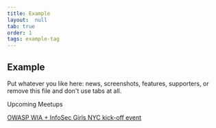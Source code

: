 ```yaml
---
title: Example
layout:  null
tab: true
order: 1
tags: example-tag
---
```


## Example

Put whatever you like here: news, screenshots, features, supporters, or remove this file and don't use tabs at all.

Upcoming Meetups

[OWASP WIA + InfoSec Girls NYC kick-off event](https://www.meetup.com/womeninappsec/events/266965314/)
